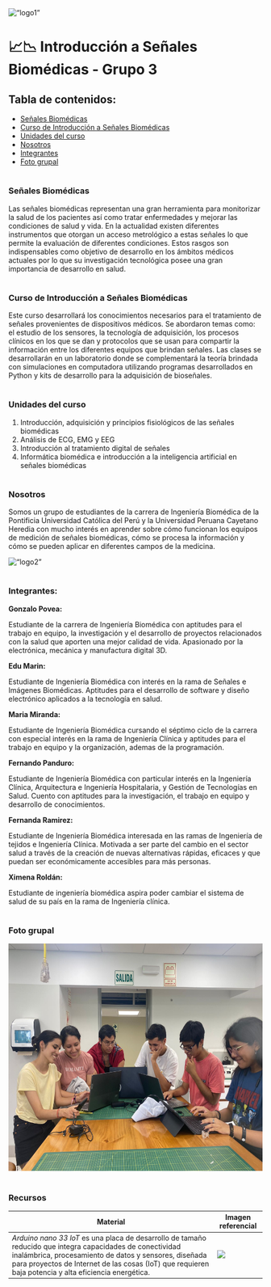 
<img src="https://www.cayetano.edu.pe/cayetano/images/2018/Logo_Oficial.png" alt= “logo1” height="100">

# 📈📉 Introducción a Señales Biomédicas - Grupo 3

## Tabla de contenidos:
* [Señales Biomédicas](https://github.com/EduMV/ISB-G3/blob/main/README.md#se%C3%B1ales-biom%C3%A9dicas)
* [Curso de Introducción a Señales Biomédicas](https://github.com/EduMV/ISB-G3/blob/main/README.md#curso-de-introducci%C3%B3n-a-se%C3%B1ales-biom%C3%A9dicas)
* [Unidades del curso](https://github.com/EduMV/ISB-G3/blob/main/README.md#unidades-del-curso)
* [Nosotros](https://github.com/EduMV/ISB-G3/blob/main/README.md#nosotros)
* [Integrantes](https://github.com/EduMV/ISB-G3/blob/main/README.md#integrantes)
* [Foto grupal](https://github.com/EduMV/ISB-G3/blob/main/README.md#foto-grupal)

# 
### Señales Biomédicas
Las señales biomédicas representan una gran herramienta para monitorizar la salud de los pacientes así como tratar enfermedades y mejorar las condiciones de salud y vida. En la actualidad existen diferentes instrumentos que otorgan un acceso metrológico a estas señales lo que permite la evaluación de diferentes condiciones. Estos rasgos son indispensables como objetivo de desarrollo en los ámbitos médicos actuales  por lo que su investigación tecnológica posee una gran importancia de desarrollo en salud. 
# 

### Curso de Introducción a Señales Biomédicas
Este curso desarrollará los conocimientos necesarios para el tratamiento de señales provenientes de dispositivos médicos. Se abordaron temas como: el estudio de los sensores, la tecnología de adquisición, los procesos clínicos en los que se dan y protocolos que se usan para compartir la información entre los diferentes equipos que brindan señales. Las clases se desarrollarán en un laboratorio donde se complementará la teoría brindada con simulaciones en computadora utilizando programas desarrollados en Python y kits de desarrollo para la adquisición de bioseñales.

# 

### Unidades del curso
1. Introducción, adquisición y principios fisiológicos de las señales biomédicas
2. Análisis de ECG, EMG y EEG
3. Introducción al tratamiento digital de señales
4. Informática biomédica e introducción a la inteligencia artificial en señales biomédicas

# 
### Nosotros
Somos un grupo de estudiantes de la carrera de Ingeniería Biomédica de la Pontificia Universidad Católica del Perú y la Universidad Peruana Cayetano Heredia con mucho interés en aprender sobre cómo funcionan los equipos de medición de señales biomédicas, cómo se procesa la información y cómo se pueden aplicar en diferentes campos de la medicina.

<img src="https://cainvas-static.s3.amazonaws.com/media/user_data/cainvas-admin/heart-beat-anomaly.gif" alt= “logo2” height="150" width="700">

# 
### Integrantes:

**Gonzalo Povea:**

Estudiante de la carrera de Ingeniería Biomédica con aptitudes para el trabajo en equipo, la investigación y el desarrollo de proyectos relacionados con la salud que aporten una mejor calidad de vida. Apasionado por la electrónica, mecánica y manufactura digital 3D. 

**Edu Marin:**

Estudiante de Ingeniería Biomédica con interés en la rama de Señales e Imágenes Biomédicas. Aptitudes para el desarrollo de software y diseño electrónico aplicados a la tecnología en salud.

**Maria Miranda:**

Estudiante de Ingeniería Biomédica cursando el séptimo ciclo de la carrera con especial interés en la rama de Ingeniería Clínica y aptitudes para el trabajo en equipo y la organización, ademas de la programación.  

**Fernando Panduro:**

Estudiante de Ingeniería Biomédica con particular interés en la Ingeniería Clínica, Arquitectura e Ingeniería Hospitalaria, y Gestión de Tecnologías en Salud. Cuento con aptitudes para la investigación, el trabajo en equipo y desarrollo de conocimientos. 

**Fernanda Ramirez:**

Estudiante de Ingeniería Biomédica interesada en las ramas de Ingeniería de tejidos e Ingeniería Clínica. Motivada a ser parte del cambio en el sector salud a través de la creación de nuevas alternativas rápidas, eficaces y que puedan ser económicamente accesibles para más personas.

**Ximena Roldán:**

Estudiante de ingeniería biomédica aspira poder cambiar el sistema de salud de su país en la rama de Ingeniería clínica.

# 
### Foto grupal

<img src="foto_grupal.jpeg" alt= “logo2” height="450">

#
### Recursos
| Material             | Imagen referencial                                              |
| ----------------- | ------------------------------------------------------------------ |
| *Arduino nano 33 loT* es una placa de desarrollo de tamaño reducido que integra capacidades de conectividad inalámbrica, procesamiento de datos y sensores, diseñada para proyectos de Internet de las cosas (IoT) que requieren baja potencia y alta eficiencia energética.| <img src="https://www.cayetano.edu.pe/cayetano/images/2018/Logo_Oficial.png](https://cdn.shopify.com/s/files/1/0506/1689/3647/products/ABX00027_03.front_575x432.jpg?v=1626445295" height="100"> |

